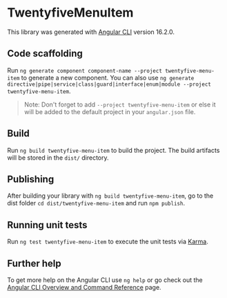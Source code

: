 # TwentyfiveMenuItem

This library was generated with [Angular CLI](https://github.com/angular/angular-cli) version 16.2.0.

## Code scaffolding

Run `ng generate component component-name --project twentyfive-menu-item` to generate a new component. You can also use `ng generate directive|pipe|service|class|guard|interface|enum|module --project twentyfive-menu-item`.
> Note: Don't forget to add `--project twentyfive-menu-item` or else it will be added to the default project in your `angular.json` file. 

## Build

Run `ng build twentyfive-menu-item` to build the project. The build artifacts will be stored in the `dist/` directory.

## Publishing

After building your library with `ng build twentyfive-menu-item`, go to the dist folder `cd dist/twentyfive-menu-item` and run `npm publish`.

## Running unit tests

Run `ng test twentyfive-menu-item` to execute the unit tests via [Karma](https://karma-runner.github.io).

## Further help

To get more help on the Angular CLI use `ng help` or go check out the [Angular CLI Overview and Command Reference](https://angular.io/cli) page.
